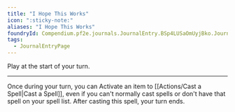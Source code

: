 ```yaml
---
title: "I Hope This Works"
icon: ":sticky-note:"
aliases: "I Hope This Works"
foundryId: Compendium.pf2e.journals.JournalEntry.BSp4LUSaOmUyjBko.JournalEntryPage.OnB94Y7wYE9j0ict
tags:
  - JournalEntryPage
---
```

Play at the start of your turn.

* * *

Once during your turn, you can Activate an item to [[Actions/Cast a Spell|Cast a Spell]], even if you can't normally cast spells or don't have that spell on your spell list. After casting this spell, your turn ends.